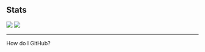 <h2>Stats</h2>
<div class="stats" style="position:inline-block">
<img src="https://github-readme-stats.vercel.app/api?username=hue-owo&hide_border=true&theme=radical&show_icons=true">
<img src="https://github-readme-stats.vercel.app/api/top-langs/?username=hue-owo&hide_border=true&theme=radical&show_icons=true">
<hr>
<p>How do I GitHub?</p>
